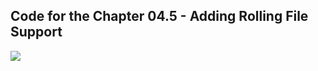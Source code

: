 ## Code for the Chapter 04.5 - Adding Rolling File Support

![](https://uddrapi.com/api/img?page=Code%20ch04.5)